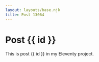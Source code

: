 ```yaml
---
layout: layouts/base.njk
title: Post 13064
---
```


# Post {{ id }}

This is post {{ id }} in my Eleventy project.
